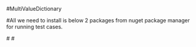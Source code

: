 #MultiValueDictionary

#All we  need to install is below 2 packages from nuget package manager for running test cases.

#<PackageReference Include="Moq" Version="4.16.1" />
#<PackageReference Include="nunit" Version="3.13.2" />
